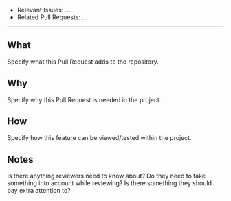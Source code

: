- Relevant Issues: ...
- Related Pull Requests: ...

* * *

## What
Specify what this Pull Request adds to the repository.

## Why
Specify why this Pull Request is needed in the project.

## How
Specify how this feature can be viewed/tested within the project.

## Notes
Is there anything reviewers need to know about? Do they need to take something into account while
reviewing? Is there something they should pay extra attention to?
